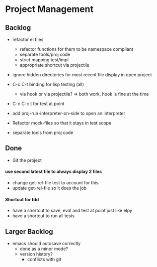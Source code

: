 # Project Management

## Backlog
- refactor el files
  - refactor functions for them to be namespace compliant
  - separate tools/proj code
  - strict mapping test/impl
  - appropriate shortcut via projectile
- ignore hidden directories for most recent file display in open project
- C-c C-t binding for lisp testing (all)
  - via hook or via projectile? => both work, hook is fine at the time
- C-c C-c t for test at point
- add proj-run-interpreter-on-side to open an interpreter

- Refactor mock-files so that it stays in test scope
- separate tools from proj code


## Done
+ Git the project
#### use second latest file to always display 2 files ####

  + change get-rel-file test to account for this
  + update get-rel-file so it does the job
#### Shortcut for tdd
+ have a shortcut to save, eval and test at point just like elpy
+ have a shortcut to run all tests



## Larger Backlog
- emacs should autosave correctly
  - done as a minor mode?
  - version history?
	- conflicts with git
